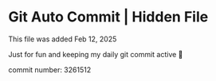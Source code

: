 # Git Auto Commit | Hidden File

This file was added Feb 12, 2025

Just for fun and keeping my daily git commit active 🤪

commit number: 3261512
